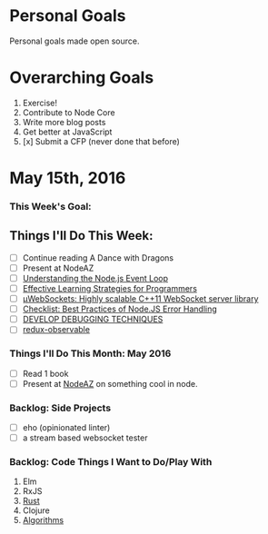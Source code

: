 Personal Goals
==============

Personal goals made open source.

# Overarching Goals
1. Exercise!
2. Contribute to Node Core
3. Write more blog posts
4. Get better at JavaScript
5. [x] Submit a CFP (never done that before)

# May 15th, 2016

### This Week's Goal:

## Things I'll Do This Week:
- [ ] Continue reading A Dance with Dragons
- [ ] Present at NodeAZ
- [ ] [Understanding the Node.js Event Loop](https://nodesource.com/blog/understanding-the-nodejs-event-loop/)
- [ ] [Effective Learning Strategies for Programmers](http://akaptur.com/blog/2015/10/10/effective-learning-strategies-for-programmers/)
- [ ] [µWebSockets: Highly scalable C++11 WebSocket server library](https://www.reddit.com/r/cpp/comments/4ccpsa/%C2%B5websockets_highly_scalable_c11_websocket_server/)
- [ ] [Checklist: Best Practices of Node.JS Error Handling](http://goldbergyoni.com/checklist-best-practices-of-node-js-error-handling/)
- [ ] [DEVELOP DEBUGGING TECHNIQUES](http://www.nearform.com/nodecrunch/node-js-develop-debugging-techniques/)
- [ ] [redux-observable](https://medium.com/@benlesh/redux-observable-ec0b00d2eb52#.dqs93zkfs)

### Things I'll Do This Month: May 2016
- [ ] Read 1 book
- [ ] Present at [NodeAZ](http://www.meetup.com/NodeAZ/) on something cool in node.

### Backlog: Side Projects
- [ ] eho (opinionated linter)
- [ ] a stream based websocket tester

### Backlog: Code Things I Want to Do/Play With
1. Elm
2. RxJS
3. [Rust](https://doc.rust-lang.org/book/README.html)
4. Clojure
5. [Algorithms](https://www.coursera.org/learn/algorithmic-toolbox/)
